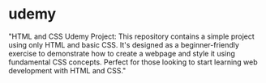 # udemy
  "HTML and CSS Udemy Project: This repository contains a simple project using only HTML and basic CSS. It's designed as a beginner-friendly exercise to demonstrate how to create a webpage and style it using fundamental CSS concepts. Perfect for those looking to start learning web development with HTML and CSS."
